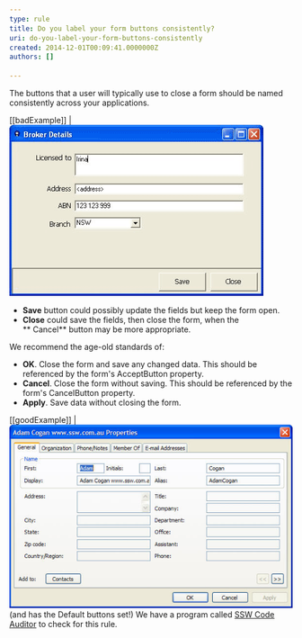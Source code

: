 ```yaml
---
type: rule
title: Do you label your form buttons consistently?
uri: do-you-label-your-form-buttons-consistently
created: 2014-12-01T00:09:41.0000000Z
authors: []

---
```


​The buttons that a user will typically use to close a form should be named consistently across your applications.
 
[[badExample]]
| ![ Bad Example - Unclear labels on the buttons](../../assets/ButtonLabels_Bad.gif)

- **Save** button could possibly update the fields but keep the form open.
- **Close** could save the fields, then close the form, when the <br>      ** Cancel** button may be more appropriate.


We recommend the age-old standards of:

- **OK**. Close the form and save any changed data. This should be referenced by the form's AcceptButton property.
- **Cancel**. Close the form without saving. This should be referenced by the form's CancelButton property.
- **Apply**. Save data without closing the form.


[[goodExample]]
| ![ Good Example - This form uses the standard button naming standards ](../../assets/OKCancelExampleDialog.jpg)
(and has the Default buttons set!)
We have a program called     [SSW Code Auditor](http://www.ssw.com.au/ssw/CodeAuditor/) to check for this rule.
